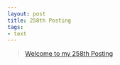 ```yaml
---
layout: post
title: 258th Posting
tags: 
- text
---
```


> [Welcome to my 258th Posting](https://janghan-kor.tistory.com/1106)
